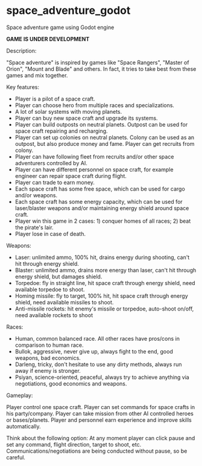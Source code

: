 # space_adventure_godot
Space adventure game using Godot engine


**GAME IS UNDER DEVELOPMENT**

Description:

"Space adventure" is inspired by games like "Space Rangers", "Master of Orion", "Mount and Blade" and others. In fact, it tries to take best from these games and mix together.

Key features:

* Player is a pilot of a space craft.
* Player can choose hero from multiple races and specializations.
* A lot of solar systems with moving planets.
* Player can buy new space craft and upgrade its systems.
* Player can build outposts on neutral planets. Outpost can be used for space craft repairing and recharging.
* Player can set up colonies on neutral planets. Colony can be used as an outpost, but also produce money and fame. Player can get recruits from colony.
* Player can have following fleet from recruits and/or other space adventurers controlled by AI.
* Player can have different personnel on space craft, for example engineer can repair space craft during flight.
* Player can trade to earn money.
* Each space craft has some free space, which can be used for cargo and/or weapons.
* Each space craft has some energy capacity, which can be used for laser/blaster weapons and/or maintaining energy shield around space craft.
* Player win this game in 2 cases: 1) conquer homes of all races; 2) beat the pirate's lair.
* Player lose in case of death.

Weapons:

* Laser: unlimited ammo, 100% hit, drains energy during shooting, can't hit through energy shield.
* Blaster: unlimited ammo, drains more energy than laser, can't hit through energy shield, but damages shield.
* Torpedoe: fly in straight line, hit space craft through energy shield, need available torpedoe to shoot.
* Homing missile: fly to target, 100% hit, hit space craft through energy shield, need available missiles to shoot.
* Anti-missile rockets: hit enemy's missile or torpedoe, auto-shoot on/off, need available rockets to shoot


Races:

* Human, common balanced race. All other races have pros/cons in comparison to human race.
* Bullok, aggressive, never give up, always fight to the end, good weapons, bad economics.
* Darleng, tricky, don't hesitate to use any dirty methods, always run away if enemy is stronger.
* Psiyan, science-oriented, peaceful, always try to achieve anything via negotiations, good economics and weapons.

Gameplay:

Player control one space craft. Player can set commands for space crafts in his party/company. Player can take mission from other AI controlled heroes or bases/planets.
Player and personnel earn experience and improve skills automatically.

Think about the following option:
    At any moment player can click pause and set any command, flight direction, target to shoot, etc.
    Communications/negotiations are being conducted without pause, so be careful.

